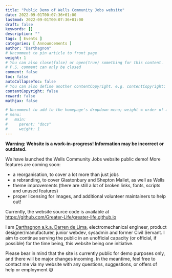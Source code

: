 ```yaml
---
title: "Public Demo of Wells Community Jobs website"
date: 2022-09-01T00:07:36+01:00
lastmod: 2022-09-01T00:07:36+01:00
draft: false
keywords: []
description: ""
tags: [ Events ]
categories: [ Announcements ]
author: "Darthagnon"
# Uncomment to pin article to front page
weight: 1
# You can also close(false) or open(true) something for this content.
# P.S. comment can only be closed
comment: false
toc: false
autoCollapseToc: false
# You can also define another contentCopyright. e.g. contentCopyright: "This is another copyright."
contentCopyright: false
reward: false
mathjax: false

# Uncomment to add to the homepage's dropdown menu; weight = order of article
# menu:
#   main:
#     parent: "docs"
#     weight: 1
---
```


**Warning: Website is a work-in-progress! Information may be incorrect or outdated.**

We have launched the Wells Community Jobs website public demo! More features are coming soon: 

<!--more-->

- a reorganisation, to cover a lot more than just jobs
- a rebranding, to cover Glastonbury and Shepton Mallet, as well as Wells
- theme improvements (there are still a lot of broken links, fonts, scripts and unused features)
- proper licensing for images, and additional volunteer maintainers to help out! 

Currently, the website source code is available at https://github.com/Greater-Life/greater-life.github.io

I am [Darthagnon a.k.a. Darren de Lima](https://robot-one.github.io), electromechanical engineer, product designer/manufacturer, junior webdev, sysadmin and former Civil Servant. I aim to continue serving the public in an unofficial capacity (or official, if possible) for the time being, this website being one initiative. 

Please bear in mind that the site is currently public for demo purposes only, and there will be major changes incoming. In the meantime, feel free to contact me via my website with any questions, suggestions, or offers of help or employment 😅
